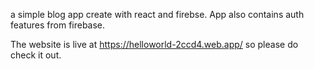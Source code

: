 a simple blog app create with react and firebse.
App also contains auth features from firebase.


The website is live at https://helloworld-2ccd4.web.app/ so please do check it out.
